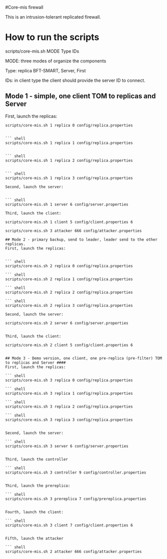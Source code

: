 #Core-mis firewall

This is an intrusion-tolerant replicated firewall.

# How to run the scripts
scripts/core-mis.sh MODE Type IDs

MODE: three modes of organize the components

Type: replica BFT-SMART, Server, First

IDs: in client type the client should provide the server ID to connect. 

## Mode 1 - simple, one client TOM to replicas and Server ####
First, launch the replicas:


``` shell
scripts/core-mis.sh 1 replica 0 config/replica.properties


``` shell
scripts/core-mis.sh 1 replica 1 config/replica.properties


``` shell
scripts/core-mis.sh 1 replica 2 config/replica.properties


``` shell
scripts/core-mis.sh 1 replica 3 config/replica.properties

Second, launch the server:


``` shell
scripts/core-mis.sh 1 server 6 config/server.properties

Third, launch the client:

scripts/core-mis.sh 1 client 5 config/client.properties 6

scripts/core-mis.sh 3 attacker 666 config/attacker.properties 

## Mode 2 - primary backup, send to leader, leader send to the other replicas.
First, launch the replicas:


``` shell
scripts/core-mis.sh 2 replica 0 config/replica.properties

``` shell
scripts/core-mis.sh 2 replica 1 config/replica.properties

``` shell
scripts/core-mis.sh 2 replica 2 config/replica.properties

``` shell
scripts/core-mis.sh 2 replica 3 config/replica.properties

Second, launch the server:

scripts/core-mis.sh 2 server 6 config/server.properties


Third, launch the client:

scripts/core-mis.sh 2 client 5 config/client.properties 6


## Mode 3 - Demo version, one client, one pre-replica (pre-filter) TOM to replicas and Server ####
First, launch the replicas:

``` shell
scripts/core-mis.sh 3 replica 0 config/replica.properties

``` shell
scripts/core-mis.sh 3 replica 1 config/replica.properties

``` shell
scripts/core-mis.sh 3 replica 2 config/replica.properties

``` shell
scripts/core-mis.sh 3 replica 3 config/replica.properties


Second, launch the server: 

``` shell
scripts/core-mis.sh 3 server 6 config/server.properties


Third, launch the controller

``` shell
scripts/core-mis.sh 3 controller 9 config/controller.properties


Third, launch the prereplica:

``` shell
scripts/core-mis.sh 3 prereplica 7 config/prereplica.properties


Fourth, launch the client:

``` shell
scripts/core-mis.sh 3 client 7 config/client.properties 6


Fifth, launch the attacker

``` shell
scripts/core-mis.sh 2 attacker 666 config/attacker.properties 

